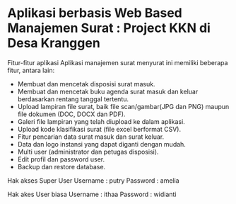# Aplikasi berbasis Web Based Manajemen Surat : Project KKN di Desa Kranggen

Fitur-fitur aplikasi
Aplikasi manajemen surat menyurat ini memiliki beberapa fitur, antara lain:

- Membuat dan mencetak disposisi surat masuk.
- Membuat dan mencetak buku agenda surat masuk dan keluar berdasarkan rentang tanggal tertentu.
- Upload lampiran file surat, baik file scan/gambar(JPG dan PNG) maupun file dokumen (DOC, DOCX dan PDF).
- Galeri file lampiran yang telah diupload ke dalam aplikasi.
- Upload kode klasifikasi surat (file excel berformat CSV).
- Fitur pencarian data surat masuk dan surat keluar.
- Data dan logo instansi yang dapat diganti dengan mudah.
- Multi user (administrator dan petugas disposisi).
- Edit profil dan password user.
- Backup dan restore database.

Hak akses Super User
Username : putry
Password : amelia

Hak akes User biasa
Username : ithaa
Password : widianti

